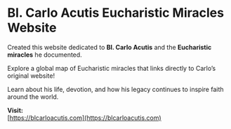 # Bl. Carlo Acutis Eucharistic Miracles Website

Created this website dedicated to **Bl. Carlo Acutis** and the **Eucharistic miracles** he documented.

Explore a global map of Eucharistic miracles that links directly to Carlo’s original website!

Learn about his life, devotion, and how his legacy continues to inspire faith around the world.

**Visit:**  
[https://blcarloacutis.com](https://blcarloacutis.com)
